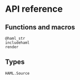 # API reference

## Functions and macros

```@docs
@haml_str
includehaml
render
```

## Types
```@docs
HAML.Source
```
